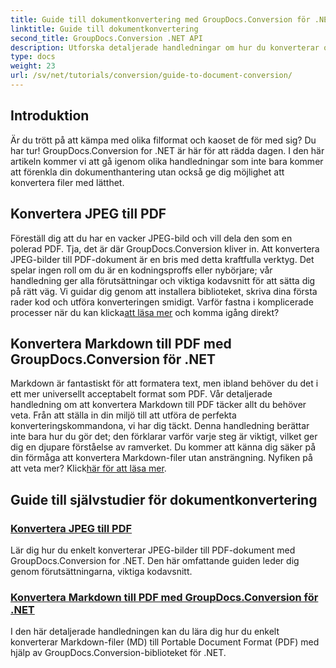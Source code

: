 ```yaml
---
title: Guide till dokumentkonvertering med GroupDocs.Conversion för .NET
linktitle: Guide till dokumentkonvertering
second_title: GroupDocs.Conversion .NET API
description: Utforska detaljerade handledningar om hur du konverterar olika dokumentformat med GroupDocs.Conversion för .NET och effektiviserar din filhanteringsprocess.
type: docs
weight: 23
url: /sv/net/tutorials/conversion/guide-to-document-conversion/
---
```

## Introduktion

Är du trött på att kämpa med olika filformat och kaoset de för med sig? Du har tur! GroupDocs.Conversion for .NET är här för att rädda dagen. I den här artikeln kommer vi att gå igenom olika handledningar som inte bara kommer att förenkla din dokumenthantering utan också ge dig möjlighet att konvertera filer med lätthet.

## Konvertera JPEG till PDF

 Föreställ dig att du har en vacker JPEG-bild och vill dela den som en polerad PDF. Tja, det är där GroupDocs.Conversion kliver in. Att konvertera JPEG-bilder till PDF-dokument är en bris med detta kraftfulla verktyg. Det spelar ingen roll om du är en kodningsproffs eller nybörjare; vår handledning ger alla förutsättningar och viktiga kodavsnitt för att sätta dig på rätt väg. Vi guidar dig genom att installera biblioteket, skriva dina första rader kod och utföra konverteringen smidigt. Varför fastna i komplicerade processer när du kan klicka[att läsa mer](./converting-jpeg-to-pdf/) och komma igång direkt?

## Konvertera Markdown till PDF med GroupDocs.Conversion för .NET

Markdown är fantastiskt för att formatera text, men ibland behöver du det i ett mer universellt acceptabelt format som PDF. Vår detaljerade handledning om att konvertera Markdown till PDF täcker allt du behöver veta. Från att ställa in din miljö till att utföra de perfekta konverteringskommandona, vi har dig täckt. Denna handledning berättar inte bara hur du gör det; den förklarar varför varje steg är viktigt, vilket ger dig en djupare förståelse av ramverket. Du kommer att känna dig säker på din förmåga att konvertera Markdown-filer utan ansträngning. Nyfiken på att veta mer? Klick[här för att läsa mer](./convert-markdown-to-pdf/).

## Guide till självstudier för dokumentkonvertering
### [Konvertera JPEG till PDF](./converting-jpeg-to-pdf/)
Lär dig hur du enkelt konverterar JPEG-bilder till PDF-dokument med GroupDocs.Conversion for .NET. Den här omfattande guiden leder dig genom förutsättningarna, viktiga kodavsnitt.
### [Konvertera Markdown till PDF med GroupDocs.Conversion för .NET](./convert-markdown-to-pdf/)
I den här detaljerade handledningen kan du lära dig hur du enkelt konverterar Markdown-filer (MD) till Portable Document Format (PDF) med hjälp av GroupDocs.Conversion-biblioteket för .NET.